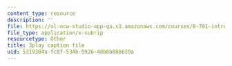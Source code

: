 ```yaml
---
content_type: resource
description: ''
file: https://ol-ocw-studio-app-qa.s3.amazonaws.com/courses/8-701-introduction-to-nuclear-and-particle-physics-fall-2020/5319304afc8f534b99264db6b08b629a_T-FQQVhPoNo.vtt
file_type: application/x-subrip
resourcetype: Other
title: 3play caption file
uid: 5319304a-fc8f-534b-9926-4db6b08b629a
---
```

